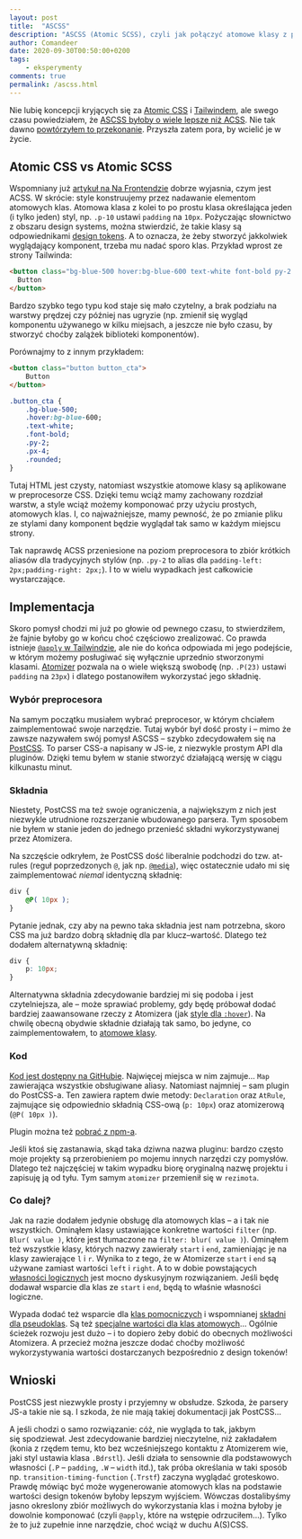 ```yaml
---
layout: post
title:  "ASCSS"
description: "ASCSS (Atomic SCSS), czyli jak połączyć atomowe klasy z preprocesorem CSS-a."
author: Comandeer
date: 2020-09-30T00:50:00+0200
tags:
    - eksperymenty
comments: true
permalink: /ascss.html
---
```


Nie lubię koncepcji kryjących się za [Atomic CSS](https://acss.io/) i [Tailwindem](https://tailwindcss.com/), ale swego czasu powiedziałem, że [ASCSS byłoby o wiele lepsze niż ACSS](https://www.nafrontendzie.pl/metodyki-css-5-atomic-css-acss#comment-3232013200). Nie tak dawno [powtórzyłem to przekonanie](https://www.youtube.com/watch?v=z7uAt7_8y08&lc=UgzOeTAB6td51jnz1Y14AaABAg). Przyszła zatem pora, by wcielić je w życie.<!--more-->

## Atomic CSS vs Atomic SCSS

Wspomniany już [artykuł na Na Frontendzie](https://www.nafrontendzie.pl/metodyki-css-5-atomic-css-acss) dobrze wyjasnia, czym jest ACSS. W skrócie: style konstruujemy przez nadawanie elementom atomowych klas. Atomowa klasa z kolei to po prostu klasa określająca jeden (i tylko jeden) styl, np. `.p-10` ustawi `padding` na `10px`. Pożyczając słownictwo z obszaru design systems, można stwierdzić, że takie klasy są odpowiednikami [design tokens](https://css-tricks.com/what-are-design-tokens/). A to oznacza, że żeby stworzyć jakkolwiek wyglądający komponent, trzeba mu nadać sporo klas. Przykład wprost ze strony Tailwinda:

```html
<button class="bg-blue-500 hover:bg-blue-600 text-white font-bold py-2 px-4 rounded">
  Button
</button>
```

Bardzo szybko tego typu kod staje się mało czytelny, a brak podziału na warstwy prędzej czy później nas ugryzie (np. zmienił się wygląd komponentu używanego w kilku miejsach, a jeszcze nie było czasu, by stworzyć choćby zalążek biblioteki komponentów).

Porównajmy to z innym przykładem:

```html
<button class="button button_cta">
    Button
</button>
```

```css
.button_cta {
    .bg-blue-500;
    .hover:bg-blue-600;
    .text-white;
    .font-bold;
    .py-2;
    .px-4;
    .rounded;
}
```

Tutaj HTML jest czysty, natomiast wszystkie atomowe klasy są aplikowane w preprocesorze CSS. Dzięki temu wciąż mamy zachowany rozdział warstw, a style wciąż możemy komponować przy użyciu prostych, atomowych klas. I, co najważniejsze, mamy pewność, że po zmianie pliku ze stylami dany komponent będzie wyglądał tak samo w każdym miejscu strony.

Tak naprawdę ACSS przeniesione na poziom preprocesora to zbiór krótkich aliasów dla tradycyjnych stylów (np. `.py-2` to alias dla `padding-left: 2px;padding-right: 2px;`). I to w wielu wypadkach jest całkowicie wystarczające.

## Implementacja

Skoro pomysł chodzi mi już po głowie od pewnego czasu, to stwierdziłem, że fajnie byłoby go w końcu choć częściowo zrealizować. Co prawda istnieje [`@apply` w Tailwindzie](https://tailwindcss.com/docs/functions-and-directives#apply), ale nie do końca odpowiada mi jego podejście, w którym możemy posługiwać się  wyłącznie uprzednio stworzonymi klasami. [Atomizer](https://github.com/acss-io/atomizer) pozwala na o wiele większą swobodę (np. `.P(23)` ustawi `padding` na `23px`) i dlatego postanowiłem wykorzystać jego składnię.

### Wybór preprocesora

Na samym początku musiałem wybrać preprocesor, w którym chciałem zaimplementować swoje narzędzie. Tutaj wybór był dość prosty i – mimo że zawsze nazywałem swój pomysł ASCSS – szybko zdecydowałem się na [PostCSS](https://postcss.org/). To parser CSS-a napisany w JS-ie, z niezwykle prostym API dla pluginów. Dzięki temu byłem w stanie stworzyć działającą wersję w ciągu kilkunastu minut.

### Składnia

Niestety, PostCSS ma też swoje ograniczenia, a największym z nich jest niezwykle utrudnione rozszerzanie wbudowanego parsera. Tym sposobem nie byłem w stanie jeden do jednego przenieść składni wykorzystywanej przez Atomizera.

Na szczęście odkryłem, że PostCSS dość liberalnie podchodzi do tzw. at-rules (reguł poprzedzonych `@`, jak np. [`@media`](https://developer.mozilla.org/en-US/docs/Web/CSS/@media)), więc ostatecznie udało mi się zaimplementować _niemal_ identyczną składnię:

```css
div {
    @P( 10px );
}
```

Pytanie jednak, czy aby na pewno taka składnia jest nam potrzebna, skoro CSS ma już bardzo dobrą składnię dla par klucz–wartość. Dlatego też dodałem alternatywną składnię:

```css
div {
    p: 10px;
}
```

Alternatywna składnia zdecydowanie bardziej mi się podoba i jest czytelniejsza, ale – może sprawiać problemy, gdy będę próbował dodać bardziej zaawansowane rzeczy z Atomizera (jak [style dla `:hover`](https://acss.io/guides/syntax.html#pseudo-class)). Na chwilę obecną obydwie składnie działają tak samo, bo jedyne, co zaimplementowałem, to [atomowe klasy](https://acss.io/reference.html).

### Kod

[Kod jest dostępny na GitHubie](https://github.com/dGUIJS/postcss-rezimota). Najwięcej miejsca w nim zajmuje… `Map` zawierająca wszystkie obsługiwane aliasy. Natomiast najmniej – sam plugin do PostCSS-a. Ten zawiera raptem dwie metody: `Declaration` oraz `AtRule`, zajmujące się odpowiednio składnią CSS-ową (`p: 10px`) oraz atomizerową (`@P( 10px )`).

Plugin można też [pobrać z npm-a](https://www.npmjs.com/package/@dguijs/postcss-rezimota).

<p class="note">Jeśli ktoś się zastanawia, skąd taka dziwna nazwa pluginu: bardzo często moje projekty są przerobieniem po mojemu innych narzędzi czy pomysłów. Dlatego też najczęściej w takim wypadku biorę oryginalną nazwę projektu i zapisuję ją od tyłu. Tym samym <code>atomizer</code> przemienił się w <code>rezimota</code>.</p>

### Co dalej?

Jak na razie dodałem jedynie obsługę dla atomowych klas – a i tak nie wszystkich. Ominąłem klasy ustawiające konkretne wartości `filter` (np. `Blur( value )`, które jest tłumaczone na `filter: blur( value )`). Ominąłem też wszystkie klasy, których nazwy zawierały `start` i `end`, zamieniając je na klasy zawierające `l` i `r`. Wynika to z tego, że w Atomizerze `start` i `end` są używane zamiast wartości `left` i `right`. A to w dobie powstających [własności logicznych](https://developer.mozilla.org/en-US/docs/Web/CSS/CSS_Logical_Properties) jest mocno dyskusyjnym rozwiązaniem. Jeśli będę dodawał wsparcie dla klas ze `start` i `end`, będą to właśnie własności logiczne.

Wypada dodać też wsparcie dla [klas pomocniczych](https://acss.io/guides/helper-classes.html) i wspomnianej [składni dla pseudoklas](https://acss.io/guides/syntax.html#pseudo-class). Są też [specjalne wartości dla klas atomowych](https://acss.io/guides/syntax.html#defined-values)… Ogólnie ścieżek rozwoju jest dużo – i to dopiero żeby dobić do obecnych możliwości Atomizera. A przecież można jeszcze dodać choćby możliwość wykorzystywania wartości dostarczanych bezpośrednio z design tokenów!

## Wnioski

PostCSS jest niezwykle prosty i przyjemny w obsłudze. Szkoda, że parsery JS-a takie nie są. I szkoda, że nie mają takiej dokumentacji jak PostCSS…

A jeśli chodzi o samo rozwiązanie: cóż, nie wygląda to tak, jakbym się spodziewał. Jest zdecydowanie bardziej nieczytelne, niż zakładałem (konia z rzędem temu, kto bez wcześniejszego kontaktu z Atomizerem wie, jaki styl ustawia klasa `.Bdrstl`). Jeśli działa to sensownie dla podstawowych własności (`.P` – `padding`, `.W` – `width` itd.), tak próba określania w taki sposób np. `transition-timing-function` (`.Trstf`) zaczyna wyglądać groteskowo. Prawdę mówiąc być może wygenerowanie atomowych klas na podstawie wartości design tokenów byłoby lepszym wyjściem. Wówczas dostalibyśmy jasno okreslony zbiór możliwych do wykorzystania klas i można byłoby je dowolnie komponować (czyli `@apply`, które na wstępie odrzuciłem…). Tylko że to już zupełnie inne narzędzie, choć wciąż w duchu A(S)CSS.
